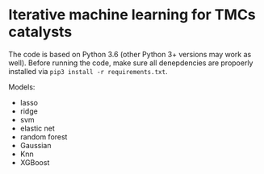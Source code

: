 

# Iterative machine learning for TMCs catalysts

The code is based on Python 3.6 (other Python 3+ versions may work as well). Before running the code, make sure all denepdencies are propoerly installed via `pip3 install -r requirements.txt`.

Models: <br>
- lasso
- ridge
- svm
- elastic net
- random forest
- Gaussian
- Knn
- XGBoost



